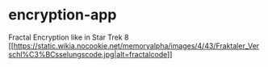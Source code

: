 # encryption-app
Fractal Encryption like in Star Trek 8
[[https://static.wikia.nocookie.net/memoryalpha/images/4/43/Fraktaler_Verschl%C3%BCsselungscode.jpg|alt=fractalcode]]
